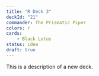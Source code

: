 ```yaml
---
title: "R Deck 3"
deckId: "21"
commander: The Prismatic Piper
colors: r
cards:
    - Black Lotus
status: idea
draft: true
---
```


This is a description of a new deck.
